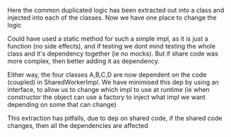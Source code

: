 Here the common duplicated logic has been extracted out into a class and injected into each of the classes. Now we have one place to change the logic

Could have used a static method for such a simple impl, as it is just a function (no side effects), and if testing we dont mind testing the whole class and it's dependency together (ie no mocks). But if share code was more complex, then better adding it as dependency.

Either way, the four classes A,B,C,D are now dependent on the code (coupled) in SharedWorkerImpl. We have minimised this dep by using an interface, to allow us to change which impl to use at runtime (ie when constructor the object can use a factory to inject what impl we want depending on some that can change)

This extraction has pitfalls, due to dep on shared code, if the shared code changes, then all the dependencies are affected